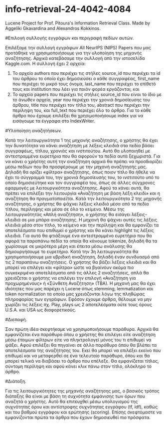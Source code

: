 # info-retrieval-24-4042-4084
Lucene Project for Prof. Pitoura's Information Retrieval Class. Made by Aggeliki Gkavardina and Alexandros Kokkinos.

#Επιλογή συλλογής εγγράφων και περιγραφή πεδίων αυτών.

Επιλέξαμε την συλλογή εγγράφων All NeurIPS (NIPS) Papers που μας προτάθηκε να χρησιμοποιήσουμε για την υλοποίηση της μηχανής αναζήτησης. Αρχικά κατεβάσαμε την συλλογή από την ιστοσελίδα Kaggle.com. 
Η συλλογή έχει 2 αρχεία: 
1.	Το αρχείο authors που περιέχει τις στήλες  source_id που περιέχει τα id  του άρθρου το οποίο έχει δημοσιεύσει ο κάθε συγγραφέας, first_name που περιέχει το μικρό τους όνομα, last_name που περιέχει το επίθετό τους και institution που λέει για ποιόν φορέα εργάζονται, και
2.	Το αρχείο papers που περιέχει τις στήλες source_id που είναι το ίδιο με το άνωθεν αρχείο, year που περιέχει την χρονιά δημοσίευσης του άρθρου, title που περιέχει τον τίτλο του, abstract που περιέχει την περίληψη του, και full_text που περιέχει όλο το άρθρο.
Για το κάθε άρθρο που έχουμε επιλέξει θα χρησιμοποιήσουμε index για να εισάγουμε τα έγγραφα στο IndexWriter.

#Υλοποίηση αναζητήσεων.

Κατά την λειτουργικότητα 1 της μηχανής αναζήτησης, ο χρήστης θα έχει την δυνατότητα να κάνει αναζήτηση με λέξεις κλειδιά στα πεδία βάσει συγγραφέως, τίτλου, χρονιάς και ινστιτούτου. Αυτό θα υλοποιηθεί με αντεστραμμένα ευρετήρια που θα αφορούν τα πεδία αυτά ξεχωριστά. Για να κάνει ο χρήστης αυτή την αναζήτηση αρχικά θα πρέπει να προσδιορίζει μέσω πεδίων που θα προσφέρουμε με την μηχανή αναζήτησής μας. Δηλαδή θα ορίζει «φίλτρα» αναζήτησης, όπως ποιον τίτλο θα ήθελε να έχει το σύγγραμμά του, την χρονιά δημοσίευσής του, το ινστιτούτο υπό το οποίο δημοσιεύτηκε και τον συγγραφέα του, όπως σε άλλες σύγχρονες εφαρμογές με λειτουργικότητα αναζήτησης. Αφού τα κάνει αυτά, θα πρέπει να επιλέξει την λειτουργία «Αναζήτηση με βάση λέξη κλειδί» και η αναζήτηση θα πραγματοποιείται.
Κατά την λειτουργικότητα 2 της μηχανής αναζήτησης, ο χρήστης θα ψάχνει λέξεις κλειδιά μέσα από τα πεδία τίτλου, περίληψης και μέσα σε όλο το κείμενο. Μέσω της λειτουργικότητας «Απλή αναζήτηση», ο χρήστης θα εισάγει λέξεις-κλειδιά σε μια μπάρα αναζήτησης. Η μηχανή θα ψάχνει αυτές τις λέξεις κλειδιά μέσα στον τίτλο, το κείμενο και την περίληψη και θα εμφανίζει τα αποτελέσματα που επιθυμεί ο χρήστης και θα κάνει highlight τις λέξεις κλειδιά. Για αυτό θα φτιάξουμε ένα αντεστραμμένο ευρετήριο που θα αφορά τα παραπάνω πεδία τα οποία θα κάνουμε tokenize, δηλαδή θα τα χωρίσουμε σε μικρότερα μέρη και έπειτα μέσω ανάλυσης θα δημιουργήσουμε το ευρετήριο.
Κατά την 3η λειτουργικότητα θα χρησιμοποιήσουμε μια υβριδική αναζήτηση, δηλαδή έναν συνδυασμό από τις 2 παραπάνω αναζητήσεις. Ο χρήστης θα βάζει λέξεις κλειδιά και θα μπορεί να επιλέγει και «φίλτρα» ώστε να βγαίνουν ακόμα πιο συγκεκριμένα αποτελέσματα από τις άλλες 2 αναζητήσεις, απλά θα χρειάζεται ο χρήστης να επιλέγει την επιλογή «Αναζήτηση για προχωρημένους» ή «Σύνθετη Αναζήτηση» (ΤΒΑ).
Η μηχανή μας θα έχει ιδιότητες που μας παρέχει η Lucene όπως stemming, lemmatization και token normalization τα οποία μας χρειάζονται λόγω της πληθώρας πληροφορίας των εγγράφων. Εφόσον έχουμε άρθρα, θέλουμε να μην χωρίζει τις λέξεις πχ. Play, plays ως 2 αποτελέσματα ούτε τους όρους U.S.A. και USA ως διαφορετικούς.

#Διεπαφή.

Σαν πρώτη ιδέα σκεφτήκαμε να χρησιμοποιήσουμε παράθυρα. Αρχικά θα εμφανίζεται ένα παράθυρο όπου ο χρήστης θα επιλέγει είτε αναζήτηση μέσω έτοιμων φίλτρων είτε να πληκτρολογεί μόνος του τι επιθυμεί να ψάξει. Αφού επιλέξει θα πηγαίνει σε άλλο παράθυρο όπου θα βλέπει τα αποτελέσματα της αναζήτησης του. Εκεί θα μπορεί να επιλέξει εκείνο που επιθυμεί και να μεταφερθεί σε ένα τελευταίο παράθυρο, όπου και θα μπορεί τελικά να διαβάσει το άρθρο που επέλεξε. Θα εμφανίζεται τίτλος, σύντομη περίληψη και αφού κάνει κλικ πάνω στον τίτλο, ολόκληρο το άρθρο.

#Διάταξη.

Για τις λειτουργικότητες της μηχανής αναζήτησης μας, ο βασικός τρόπος διάταξης θα είναι με βάση τη συχνότητα εμφάνισης των όρων που αναζητά ο χρήστης. Αυτό θα επιτευχθεί μέσω υπολογισμού της συχνότητας όρου και αντίστροφης συχνότητας εγγράφου (tf, idf), καθώς και του βαθμού εγγράφου και ερώτησης (scoring). Επίσης σκεφτόμαστε να εμφανίζονται πρώτα τα άρθρα που έχουν δημοσιευθεί πιο πρόσφατα.

